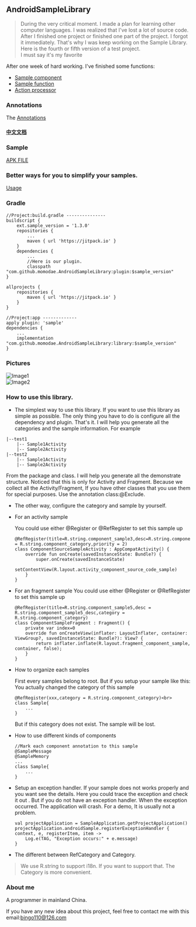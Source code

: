 ## AndroidSampleLibrary

> During the very critical moment. I made a plan for learning other computer languages. I was realized that I've lost a lot of source code.<br>
  After I finished one project or finished one part of the project. I forgot it immediately. That's why I was keep working on the Sample Library. Here is the fourth or fifth version of a test project.<br>
  I must say it's my favorite<br>

After one week of hard working. I've finished some functions:
* [Sample component](document/component/sampleCompoent.md)
* [Sample function](document/function/sampleFunction.md)
* [Action processor](document/actionprocessor/actionProcessor.md)

### Annotations
The [Annotations](document/annotations/sampleAnnotation.md)

#### [中文文档](document/readme-cn.md)

### Sample
[APK FILE](https://github.com/momodae/LibraryResources/blob/master/AndroidSampleLibrary/file/app-debug.apk?raw=true)

### Better ways for you to simplify your samples.
[Usage](document/usage.md)

### Gradle

```
//Project:build.gradle ---------------
buildscript {
    ext.sample_version = '1.3.0'
    repositories {
        ...
        maven { url 'https://jitpack.io' }
    }
    dependencies {
        ...
        //Here is our plugin.
        classpath "com.github.momodae.AndroidSampleLibrary:plugin:$sample_version"
}

allprojects {
    repositories {
        maven { url 'https://jitpack.io' }
    }
}

//Project:app -------------
apply plugin: 'sample'
dependencies {
    ...
    implementation "com.github.momodae.AndroidSampleLibrary:library:$sample_version"
}

```

### Pictures

![Image1](https://github.com/momodae/LibraryResources/blob/master/AndroidSampleLibrary/image/image1.gif?raw=true)<br>
![Image2](https://github.com/momodae/LibraryResources/blob/master/AndroidSampleLibrary/image/image2.gif?raw=true)<br>

### How to use this library.

* The simplest way to use this library.
If you want to use this library as simple as possible. The only thing you have to do is configure all the dependency and plugin. That's it.
I will help you generate all the categories and the sample information.
For example

```
|--test1
    |-- Sample1Activity
    |-- Sample2Activity
|--test2
    |-- Sample1Activity
    |-- Sample2Activity
```

From the package and class. I will help you generate all the demonstrate structure. Noticed that this is only for Activity and Fragment.
Because we collect all the Activity/Fragment, If you have other classes that you use them for special purposes. Use the annotation class:@Exclude.

* The other way, configure the category and sample by yourself.

* For an activity sample

    You could use either @Register or @RefRegister to set this sample up<br>

    ```
    @RefRegister(title=R.string.component_sample3,desc=R.string.component_sample3_desc,category = R.string.component_category,priority = 2)
    class ComponentSourceSampleActivity : AppCompatActivity() {
        override fun onCreate(savedInstanceState: Bundle?) {
            super.onCreate(savedInstanceState)
            setContentView(R.layout.activity_component_source_code_sample)
        }
    }
    ```

* For an fragment sample
    You could use either @Register or @RefRegister to set this sample up<br>

    ```
    @RefRegister(title=R.string.component_sample5,desc = R.string.component_sample5_desc,category = R.string.component_category)
    class ComponentSampleFragment : Fragment() {
        private var index=0
        override fun onCreateView(inflater: LayoutInflater, container: ViewGroup?, savedInstanceState: Bundle?): View? {
            return inflater.inflate(R.layout.fragment_component_sample, container, false);
        }
    }
    ```

* How to organize each samples

    First every samples belong to root. But if you setup your sample like this:<br>
    You actually changed the category of this sample<br>
    ```
    @RefRegister(xxx,category = R.string.component_category)<br>
    class Sample{
        ...
    }
    ```

    But if this category does not exist. The sample will be lost.

* How to use different kinds of components

    ```
    //Mark each component annotation to this sample
    @SampleMessage
    @SampleMemory
    ...
    class Sample{
        ...
    }
    ```

* Setup an exception handler. If your sample does not works properly and you want see the details. Here you could trace the exception and check it out
. But if you do not have an exception handler. When the exception occurred. The application will crash. For a demo, It is usually not a problem.

    ```
    val projectApplication = SampleApplication.getProjectApplication()
    projectApplication.androidSample.registerExceptionHandler { context, e, registerItem, item ->
        Log.e(TAG, "Exception occurs:" + e.message)
    }
    ```


* The different between RefCategory and Category.
> We use R.string to support i18n. If you want to support that. The Category is more convenient.


### About me

A programmer in mainland China.

If you have any new idea about this project, feel free to contact me with this email:bingo110@126.com


